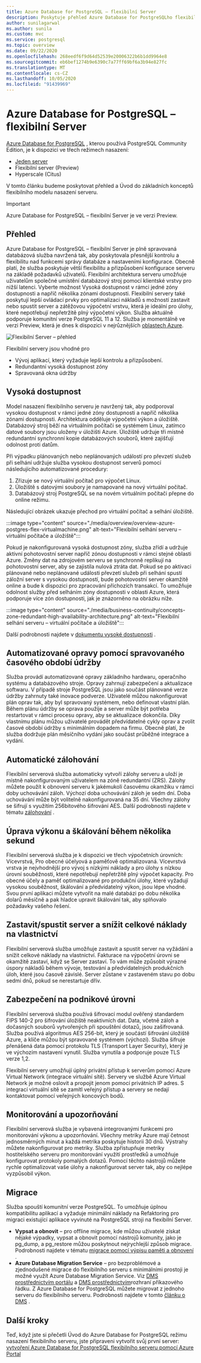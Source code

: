 ```yaml
---
title: Azure Database for PostgreSQL – flexibilní Server
description: Poskytuje přehled Azure Database for PostgreSQLho flexibilního serveru.
author: sunilagarwal
ms.author: sunila
ms.custom: mvc
ms.service: postgresql
ms.topic: overview
ms.date: 09/22/2020
ms.openlocfilehash: 268eedf6f9d64d52539e20006322b6b1dd9964e8
ms.sourcegitcommit: eb6bef1274b9e6390c7a77ff69bf6a3b94e827fc
ms.translationtype: MT
ms.contentlocale: cs-CZ
ms.lasthandoff: 10/05/2020
ms.locfileid: "91439969"
---
```

# <a name="azure-database-for-postgresql---flexible-server"></a>Azure Database for PostgreSQL – flexibilní Server

[Azure Database for PostgreSQL](../overview.md) , kterou používá PostgreSQL Community Edition, je k dispozici ve třech režimech nasazení:

- [Jeden server](../overview-single-server.md)
- Flexibilní server (Preview)
- Hyperscale (Citus)

V tomto článku budeme poskytovat přehled a Úvod do základních konceptů flexibilního modelu nasazení serveru.

> [!IMPORTANT]
> Azure Database for PostgreSQL – flexibilní Server je ve verzi Preview.

## <a name="overview"></a>Přehled

Azure Database for PostgreSQL – flexibilní Server je plně spravovaná databázová služba navržená tak, aby poskytovala přesnější kontrolu a flexibilitu nad funkcemi správy databáze a nastaveními konfigurace. Obecně platí, že služba poskytuje větší flexibilitu a přizpůsobení konfigurace serveru na základě požadavků uživatelů. Flexibilní architektura serveru umožňuje uživatelům společné umístění databázový stroj pomocí klientské vrstvy pro nižší latenci. Vyberte možnost Vysoká dostupnost v rámci jedné zóny dostupnosti a napříč několika zónami dostupnosti. Flexibilní servery také poskytují lepší ovládací prvky pro optimalizaci nákladů s možností zastavit nebo spustit server a zátěžovou výpočetní vrstvu, která je ideální pro úlohy, které nepotřebují nepřetržitě plný výpočetní výkon. Služba aktuálně podporuje komunitní verze PostgreSQL 11 a 12. Služba je momentálně ve verzi Preview, která je dnes k dispozici v nejrůznějších  [oblastech Azure](https://azure.microsoft.com/global-infrastructure/services/).

![Flexibilní Server – přehled](./media/overview/overview-flexible-server.png)


Flexibilní servery jsou vhodné pro

- Vývoj aplikací, který vyžaduje lepší kontrolu a přizpůsobení.
- Redundantní vysoká dostupnost zóny
- Spravovaná okna údržby
  
## <a name="high-availability"></a>Vysoká dostupnost

Model nasazení flexibilního serveru je navržený tak, aby podporoval vysokou dostupnost v rámci jedné zóny dostupnosti a napříč několika zónami dostupnosti. Architektura odděluje výpočetní výkon a úložiště. Databázový stroj běží na virtuálním počítači se systémem Linux, zatímco datové soubory jsou uloženy v úložišti Azure. Úložiště udržuje tři místně redundantní synchronní kopie databázových souborů, které zajišťují odolnost proti datům.

Při výpadku plánovaných nebo neplánovaných událostí pro převzetí služeb při selhání udržuje služba vysokou dostupnost serverů pomocí následujícího automatizované procedury:

1. Zřizuje se nový virtuální počítač pro výpočet Linux.
2. Úložiště s datovými soubory je namapované na nový virtuální počítač.
3. Databázový stroj PostgreSQL se na novém virtuálním počítači přepne do online režimu.

Následující obrázek ukazuje přechod pro virtuální počítač a selhání úložiště.

 :::image type="content" source="./media/overview/overview-azure-postgres-flex-virtualmachine.png" alt-text="Flexibilní selhání serveru – virtuální počítače a úložiště":::

Pokud je nakonfigurovaná vysoká dostupnost zóny, služba zřídí a udržuje aktivní pohotovostní server napříč zónou dostupnosti v rámci stejné oblasti Azure. Změny dat na zdrojovém serveru se synchronně replikují na pohotovostní server, aby se zajistila nulová ztráta dat. Pokud se po aktivaci plánované nebo neplánované události převzetí služeb při selhání spustí záložní server s vysokou dostupností, bude pohotovostní server okamžitě online a bude k dispozici pro zpracování příchozích transakcí. To umožňuje odolnost služby před selháním zóny dostupnosti v oblasti Azure, která podporuje více zón dostupnosti, jak je znázorněno na obrázku níže.

 :::image type="content" source="./media/business-continuity/concepts-zone-redundant-high-availability-architecture.png" alt-text="Flexibilní selhání serveru – virtuální počítače a úložiště":::

 Další podrobnosti najdete v [dokumentu vysoké dostupnosti](./concepts-high-availability.md) .

## <a name="automated-patching-with-managed-maintenance-window"></a>Automatizované opravy pomocí spravovaného časového období údržby

Služba provádí automatizované opravy základního hardwaru, operačního systému a databázového stroje. Opravy zahrnují zabezpečení a aktualizace softwaru. V případě stroje PostgreSQL jsou jako součást plánované verze údržby zahrnuty také inovace podverze. Uživatelé můžou nakonfigurovat plán oprav tak, aby byl spravovaný systémem, nebo definovat vlastní plán. Během plánu údržby se oprava použije a server může být potřeba restartovat v rámci procesu opravy, aby se aktualizace dokončila. Díky vlastnímu plánu můžou uživatelé provádět předvídatelné cykly oprav a zvolit časové období údržby s minimálním dopadem na firmu. Obecně platí, že služba dodržuje plán měsíčního vydání jako součást průběžné integrace a vydání.

## <a name="automatic-backups"></a>Automatické zálohování

Flexibilní serverová služba automaticky vytvoří zálohy serveru a uloží je místně nakonfigurovaným uživatelem na zóně redundantní (ZRS). Zálohy můžete použít k obnovení serveru k jakémukoli časovému okamžiku v rámci doby uchovávání záloh. Výchozí doba uchovávání záloh je sedm dní. Doba uchovávání může být volitelně nakonfigurovaná na 35 dní. Všechny zálohy se šifrují s využitím 256bitového šifrování AES. Další podrobnosti najdete v tématu [zálohování](./concepts-backup-restore.md) .

## <a name="adjust-performance-and-scale-within-seconds"></a>Úprava výkonu a škálování během několika sekund

Flexibilní serverová služba je k dispozici ve třech výpočetních úrovních: Vícevrstvá, Pro obecné účelyová a paměťově optimalizovaná. Vícevrstvá vrstva je nejvhodnější pro vývoj s nízkými náklady a pro úlohy s nízkou úrovní souběžnosti, které nepotřebují nepřetržitě plný výpočet kapacity. Pro obecné účely a paměť optimalizované pro produkční úlohy, které vyžadují vysokou souběžnost, škálování a předvídatelný výkon, jsou lépe vhodné. Svou první aplikaci můžete vytvořit na malé databázi po dobu několika dolarů měsíčně a pak hladce upravit škálování tak, aby splňovalo požadavky vašeho řešení.

## <a name="stopstart-server-to-lower-tco"></a>Zastavit/spustit server a snížit celkové náklady na vlastnictví

Flexibilní serverová služba umožňuje zastavit a spustit server na vyžádání a snížit celkové náklady na vlastnictví. Fakturace na výpočetní úrovni se okamžitě zastaví, když se Server zastaví. To vám může způsobit výrazné úspory nákladů během vývoje, testování a předvídatelných produkčních úloh, které jsou časově závislé. Server zůstane v zastaveném stavu po dobu sedmi dnů, pokud se nerestartuje dřív.

## <a name="enterprise-grade-security"></a>Zabezpečení na podnikové úrovni

Flexibilní serverová služba používá šifrovací modul ověřený standardem FIPS 140-2 pro šifrování úložiště neaktivních dat. Data, včetně záloh a dočasných souborů vytvořených při spouštění dotazů, jsou zašifrovaná. Služba používá algoritmus AES 256-bit, který je součástí šifrování úložiště Azure, a klíče můžou být spravované systémem (výchozí). Služba šifruje přenášená data pomocí protokolu TLS (Transport Layer Security), který je ve výchozím nastavení vynutil. Služba vynutila a podporuje pouze TLS verze 1,2.

Flexibilní servery umožňují úplný privátní přístup k serverům pomocí Azure Virtual Network (integrace virtuální sítě). Servery ve službě Azure Virtual Network je možné oslovit a propojit jenom pomocí privátních IP adres. S integrací virtuální sítě se zamítl veřejný přístup a servery se nedají kontaktovat pomocí veřejných koncových bodů.

## <a name="monitoring-and-alerting"></a>Monitorování a upozorňování

Flexibilní serverová služba je vybavená integrovanými funkcemi pro monitorování výkonu a upozorňování. Všechny metriky Azure mají četnost jednosměrných minut a každá metrika poskytuje historii 30 dnů. Výstrahy můžete nakonfigurovat pro metriky. Služba zpřístupňuje metriky hostitelského serveru pro monitorování využití prostředků a umožňuje konfigurovat protokoly pomalých dotazů. Pomocí těchto nástrojů můžete rychle optimalizovat vaše úlohy a nakonfigurovat server tak, aby co nejlépe vyzpůsobil výkon.

## <a name="migration"></a>Migrace

Služba spouští komunitní verze PostgreSQL. To umožňuje úplnou kompatibilitu aplikací a vyžaduje minimální náklady na Refaktoring pro migraci existující aplikace vyvinuté na PostgreSQL stroji na flexibilní Server. 

- **Vypsat a obnovit** – pro offline migrace, kde můžou uživatelé získat nějaké výpadky, vypsat a obnovit pomocí nástrojů komunity, jako je pg_dump, a pg_restore můžou poskytnout nejrychlejší způsob migrace. Podrobnosti najdete v tématu [migrace pomocí výpisu paměti a obnovení](https://docs.microsoft.com/azure/postgresql/howto-migrate-using-dump-and-restore) .
- **Azure Database Migration Service** – pro bezproblémové a zjednodušené migrace do flexibilního serveru s minimálními prostoji je možné využít Azure Database Migration Service. Viz [DMS prostřednictvím portálu](https://docs.microsoft.com/azure/dms/tutorial-postgresql-azure-postgresql-online-portal) a [DMS prostřednictvím](https://docs.microsoft.com/azure/dms/tutorial-postgresql-azure-postgresql-online)rozhraní příkazového řádku. Z Azure Database for PostgreSQL můžete migrovat z jednoho serveru do flexibilního serveru. Podrobnosti najdete v tomto [článku o DMS](https://docs.microsoft.com/azure/dms/tutorial-azure-postgresql-to-azure-postgresql-online-portal) .

## <a name="next-steps"></a>Další kroky

Teď, když jste si přečetli Úvod do Azure Database for PostgreSQL režimu nasazení flexibilního serveru, jste připraveni vytvořit svůj první server: [vytvoření Azure Database for PostgreSQL flexibilního serveru pomocí Azure Portal](./quickstart-create-server-portal.md)


